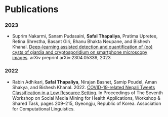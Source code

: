 # Publications

### 2023
- Suprim Nakarmi, Sanam Pudasaini, **Safal Thapaliya**, Pratima Upretee, Retina Shrestha, Basant Giri, Bhanu Bhakta Neupane, and Bishesh Khanal. [Deep-learning assisted detection and quantification of (oo) cysts of giardia and cryptosporidium on smartphone microscopy images](https://arxiv.org/abs/2304.05339). arXiv preprint arXiv:2304.05339, 2023

### 2022
- Rabin Adhikari, **Safal Thapaliya**, Nirajan Basnet, Samip Poudel, Aman Shakya, and Bishesh Khanal. 2022. [COVID-19-related Nepali Tweets Classification in a Low Resource Setting](https://aclanthology.org/2022.smm4h-1.52). In Proceedings of The Seventh Workshop on Social Media Mining for Health Applications, Workshop & Shared Task, pages 209–215, Gyeongju, Republic of Korea. Association for Computational Linguistics.